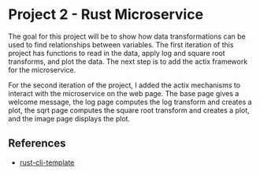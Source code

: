 # Project 2 - Rust Microservice
The goal for this project will be to show how data transformations can be used to find relationships between variables. The first iteration of this project has functions to read in the data, apply log and square root transforms, and plot the data. The next step is to add the actix framework for the microservice. 
   
For the second iteration of the project, I added the actix mechanisms to interact with the microservice on the web page. The base page gives a welcome message, the log page computes the log transform and creates a plot, the sqrt page computes the square root transform and creates a plot, and the image page displays the plot.

## References

* [rust-cli-template](https://github.com/kbknapp/rust-cli-template)
